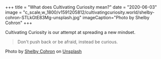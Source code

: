 +++
title = "What does Cultivating Curiosity mean?"
date = "2020-06-03"
image = "c_scale,w_1800/v1591205812/cultivatingcuriosity.world/shelby-cohron-STLkGtE83Mg-unsplash.jpg"
imageCaption="Photo by Shelby Cohron"
+++

Cultivating Curiosity is our attempt at spreading a new mindset.

> Don't push back or be afraid, instead be curious.


Photo by [Shelby Cohron](https://unsplash.com/@scohron?utm_source=unsplash&utm_medium=referral&utm_content=creditCopyText) on [Unsplash](https://unsplash.com/s/photos/curiosity?utm_source=unsplash&utm_medium=referral&utm_content=creditCopyText)
